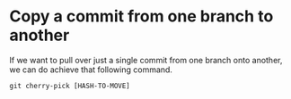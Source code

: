 # Copy a commit from one branch to another

If we want to pull over just a single commit from one branch onto another, we can do achieve that following command.

```
git cherry-pick [HASH-TO-MOVE]
```
